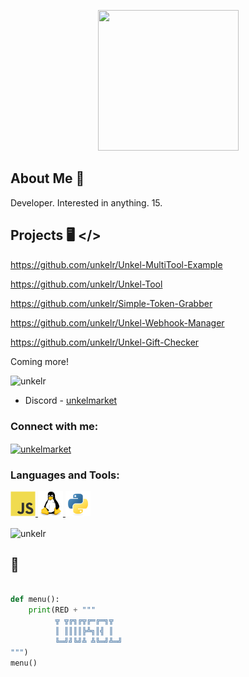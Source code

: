 <!-- <p align=center><img width=90% src="banner.gif"></img></p> -->

<p align='center'>
  <img src='https://cdn.discordapp.com/attachments/1225497087760928829/1226237386921611274/a3906026521_65.jpg?ex=6624098f&is=6611948f&hm=e21ec384fb47727f8f0269e3acf3d60660671fad51e27ebe0e20b2e0a1dc97e2&'width='225' height='225'>
</p>


## About Me 📝
Developer. Interested in anything. 15.

## Projects 🖥️ </> 
https://github.com/unkelr/Unkel-MultiTool-Example

https://github.com/unkelr/Unkel-Tool

https://github.com/unkelr/Simple-Token-Grabber

https://github.com/unkelr/Unkel-Webhook-Manager

https://github.com/unkelr/Unkel-Gift-Checker

Coming more!

<p align="left"> <img src="https://komarev.com/ghpvc/?username=unkelr&label=Profile%20views&color=0e75b6&style=flat" alt="unkelr" /> </p>

- Discord - [unkelmarket](https://discord.gg/unkelmarket)

<h3 align="left">Connect with me:</h3>
<p align="left">
<a href="https://discord.gg/unkelmarket" target="blank"><img align="center" src="https://raw.githubusercontent.com/rahuldkjain/github-profile-readme-generator/master/src/images/icons/Social/discord.svg" alt="unkelmarket" height="30" width="40" /></a>
</p>

<h3 align="left">Languages and Tools:</h3>
<p align="left"> <a href="https://developer.mozilla.org/en-US/docs/Web/JavaScript" target="_blank" rel="noreferrer"> <img src="https://raw.githubusercontent.com/devicons/devicon/master/icons/javascript/javascript-original.svg" alt="javascript" width="40" height="40"/> </a> <a href="https://www.linux.org/" target="_blank" rel="noreferrer"> <img src="https://raw.githubusercontent.com/devicons/devicon/master/icons/linux/linux-original.svg" alt="linux" width="40" height="40"/> </a> <a href="https://www.python.org" target="_blank" rel="noreferrer"> <img src="https://raw.githubusercontent.com/devicons/devicon/master/icons/python/python-original.svg" alt="python" width="40" height="40"/> </a> </p>

<p><img align="center" src="https://github-readme-stats.vercel.app/api/top-langs?username=unkelr&show_icons=true&locale=en&layout=compact" alt="unkelr" /></p>


## 💓
```python

def menu():
    print(RED + """
          ╦ ╦╔╗╔╦╔═╔═╗╦  
          ║ ║║║║╠╩╗║╣ ║  
          ╚═╝╝╚╝╩ ╩╚═╝╩═╝
""")
menu()


```

